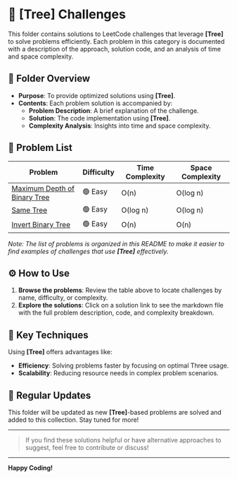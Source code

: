 # 📂 [Tree] Challenges

This folder contains solutions to LeetCode challenges that leverage **[Tree]** to solve problems efficiently. Each problem in this category is documented with a description of the approach, solution code, and an analysis of time and space complexity.

## 📝 Folder Overview

- **Purpose**: To provide optimized solutions using **[Tree]**.
- **Contents**: Each problem solution is accompanied by:
  - **Problem Description**: A brief explanation of the challenge.
  - **Solution**: The code implementation using **[Tree]**.
  - **Complexity Analysis**: Insights into time and space complexity.

## 📑 Problem List

| Problem          | Difficulty | Time Complexity | Space Complexity |
|-----------------------|------------|-----------------|------------------|
| [Maximum Depth of Binary Tree ](./maximum-depth-of-binary-three/readme.md) |  🟢 Easy     | O(n)           | O(log n)             |
| [Same Tree ](./same-tree/readme.md) |  🟢 Easy     | O(log n)           | O(log n)             |
| [Invert Binary Tree ](./invert-tree/readme.md) |  🟢 Easy     | O(n)           | O(n)             |

_Note: The list of problems is organized in this README to make it easier to find examples of challenges that use **[Tree]** effectively._

## ⚙️ How to Use

1. **Browse the problems**: Review the table above to locate challenges by name, difficulty, or complexity.
2. **Explore the solutions**: Click on a solution link to see the markdown file with the full problem description, code, and complexity breakdown.

## 🚀 Key Techniques

Using **[Tree]** offers advantages like:
- **Efficiency**: Solving problems faster by focusing on optimal Three usage.
- **Scalability**: Reducing resource needs in complex problem scenarios.

## 🔄 Regular Updates

This folder will be updated as new **[Tree]**-based problems are solved and added to this collection. Stay tuned for more!

---

> If you find these solutions helpful or have alternative approaches to suggest, feel free to contribute or discuss!

---

**Happy Coding!**

